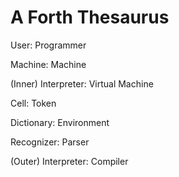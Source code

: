 # A Forth Thesaurus

User: Programmer

Machine: Machine

(Inner) Interpreter: Virtual Machine

Cell: Token

Dictionary: Environment

Recognizer: Parser

(Outer) Interpreter: Compiler